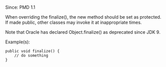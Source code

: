 Since: PMD 1.1

When overriding the finalize(), the new method should be set as protected.  If made public, 
other classes may invoke it at inappropriate times.
            
Note that Oracle has declared Object.finalize() as deprecated since JDK 9.

Example(s):
```
public void finalize() {
    // do something
}
```
